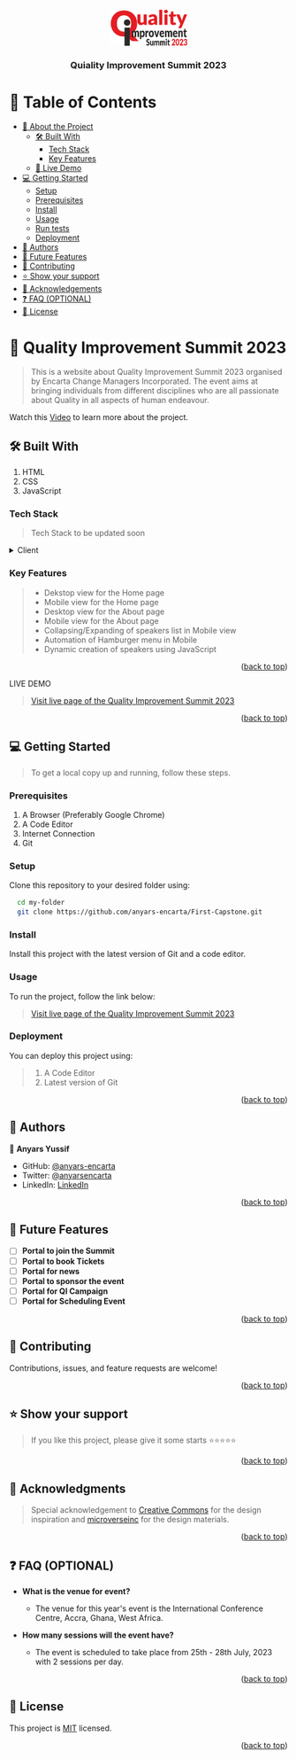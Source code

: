 <a name="readme-top"></a>

<div align="center">

 <!-- LOGO -->

  <img src="./assets/icons/summit-logo.png" alt="logo" width="140"  height="auto" />
  <br/>

<!-- MAIN HEADING -->

  <h3><b>Quiality Improvement Summit 2023</b></h3>

</div>

<!-- TABLE OF CONTENTS -->
# 📗 Table of Contents

- [📖 About the Project](#about-project)
  - [🛠 Built With](#built-with)
    - [Tech Stack](#tech-stack)
    - [Key Features](#key-features)
  - [🚀 Live Demo](#live-demo)
- [💻 Getting Started](#getting-started)
  - [Setup](#setup)
  - [Prerequisites](#prerequisites)
  - [Install](#install)
  - [Usage](#usage)
  - [Run tests](#run-tests)
  - [Deployment](#deployment)
- [👥 Authors](#authors)
- [🔭 Future Features](#future-features)
- [🤝 Contributing](#contributing)
- [⭐️ Show your support](#support)
- [🙏 Acknowledgements](#acknowledgements)
- [❓ FAQ (OPTIONAL)](#faq)
- [📝 License](#license)

<!-- INTRO -->
# 📖 Quality Improvement Summit 2023 <a name="about-project"></a>

> This is a website about Quality Improvement Summit 2023 organised by Encarta Change Managers Incorporated. The event aims at bringing individuals from different disciplines who are all passionate about Quality in all aspects of human endeavour.

Watch this [Video](https://www.loom.com/share/4a2c119a3ce944cc8bb1beefbd2ff119) to learn more about the project.

## 🛠 Built With <a name="built-with"></a>
1. HTML
2. CSS
3. JavaScript
### Tech Stack <a name="tech-stack"></a>

> Tech Stack to be updated soon

<details>
  <summary>Client</summary>
  <ul>
    <li><a href="https://reactjs.org/">HTML</a></li>
    <li><a href="https://reactjs.org/">CSS</a></li>
    <li><a href="">JavaScript</a></li>
  </ul>
</details>

<!-- Features -->

### Key Features <a name="key-features"></a>

> - Dekstop view for the Home page
> - Mobile view for the Home page
> - Desktop view for the About page
> - Mobile view for the About page
> - Collapsing/Expanding of speakers list in Mobile view
> - Automation of Hamburger menu in Mobile
> - Dynamic creation of speakers using JavaScript

<p align="right">(<a href="#readme-top">back to top</a>)</p>

<!-- LIVE DEMO -->

LIVE DEMO

> [Visit live page of the Quality Improvement Summit 2023](https://anyars-encarta.github.io)

<p align="right">(<a href="#readme-top">back to top</a>)</p>

<!-- GETTING STARTED -->

## 💻 Getting Started <a name="getting-started"></a>

> To get a local copy up and running, follow these steps.
### Prerequisites

1. A Browser (Preferably Google Chrome)
2. A Code Editor
3. Internet Connection
4. Git

<!-- SETUP -->
### Setup

Clone this repository to your desired folder using:

```sh
  cd my-folder
  git clone https://github.com/anyars-encarta/First-Capstone.git
```
<!-- INSTALL -->

### Install

Install this project with the latest version of Git and a code editor.

### Usage

To run the project, follow the link below:
> [Visit live page of the Quality Improvement Summit 2023](https://anyars-encarta.github.io)
### Deployment

You can deploy this project using:
>1. A Code Editor
>2. Latest version of Git

<p align="right">(<a href="#readme-top">back to top</a>)</p>

<!-- AUTHORS -->
## 👥 Authors <a name="authors"></a>

👤 **Anyars Yussif**

- GitHub: [@anyars-encarta](https://github.com/anyars-encarta)
- Twitter: [@anyarsencarta](https://twitter.com/anyarsencarta)
- LinkedIn: [LinkedIn](https://www.linkedin.com/in/anyars-yussif-1a179769/)


<p align="right">(<a href="#readme-top">back to top</a>)</p>

## 🔭 Future Features <a name="future-features"></a>

- [ ] **Portal to join the Summit**
- [ ] **Portal to book Tickets**
- [ ] **Portal for news**
- [ ] **Portal to sponsor the event**
- [ ] **Portal for QI Campaign**
- [ ] **Portal for Scheduling Event**

<p align="right">(<a href="#readme-top">back to top</a>)</p>

<!-- CONTRIBUTION -->
## 🤝 Contributing <a name="contributing"></a>

Contributions, issues, and feature requests are welcome!

<p align="right">(<a href="#readme-top">back to top</a>)</p>

<!--SUPPORT -->

## ⭐️ Show your support <a name="support"></a>

> If you like this project, please give it some starts ⭐️⭐️⭐️⭐️⭐️

<p align="right">(<a href="#readme-top">back to top</a>)</p>

<!-- ACKNOWLEDGEMENTS -->
## 🙏 Acknowledgments <a name="acknowledgements"></a>

> Special acknowledgement to [Creative Commons](https://www.behance.net/gallery/29845175/CC-Global-Summit-2015) for the design inspiration and [microverseinc](https://github.com/microverseinc) for the design materials.

<p align="right">(<a href="#readme-top">back to top</a>)</p>

<!-- FAQS -->
## ❓ FAQ (OPTIONAL) <a name="faq"></a>

- **What is the venue for event?**

  - The venue for this year's event is the International Conference Centre, Accra, Ghana, West Africa.

- **How many sessions will the event have?**

  - The event is scheduled to take place from 25th - 28th July, 2023 with 2 sessions per day.

<p align="right">(<a href="#readme-top">back to top</a>)</p>

<!-- LICENSE -->

## 📝 License <a name="license"></a>

This project is [MIT](./LICENSE) licensed.

<p align="right">(<a href="#readme-top">back to top</a>)</p>